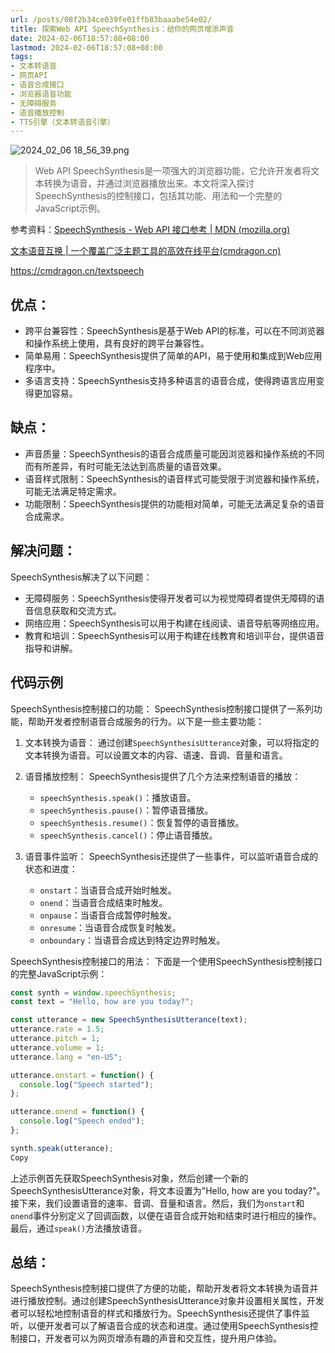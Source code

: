 ```yaml
---
url: /posts/08f2b34ce039fe01ffb83baaabe54e02/
title: 探索Web API SpeechSynthesis：给你的网页增添声音
date: 2024-02-06T18:57:08+08:00
lastmod: 2024-02-06T18:57:08+08:00
tags:
- 文本转语音
- 网页API
- 语音合成接口
- 浏览器语音功能
- 无障碍服务
- 语音播放控制
- TTS引擎（文本转语音引擎）
---
```



<img src="https://static.cmdragon.cn/blog/images/2024_02_06 18_56_39.png@blog" title="2024_02_06 18_56_39.png" alt="2024_02_06 18_56_39.png"/>

> Web API SpeechSynthesis是一项强大的浏览器功能，它允许开发者将文本转换为语音，并通过浏览器播放出来。本文将深入探讨SpeechSynthesis的控制接口，包括其功能、用法和一个完整的JavaScript示例。

参考资料：[SpeechSynthesis - Web API 接口参考 | MDN (mozilla.org)](https://developer.mozilla.org/zh-CN/docs/Web/API/SpeechSynthesis)

[文本语音互换 | 一个覆盖广泛主题工具的高效在线平台(cmdragon.cn)](https://cmdragon.cn/textspeech)

https://cmdragon.cn/textspeech

##  优点：

-   跨平台兼容性：SpeechSynthesis是基于Web API的标准，可以在不同浏览器和操作系统上使用，具有良好的跨平台兼容性。
-   简单易用：SpeechSynthesis提供了简单的API，易于使用和集成到Web应用程序中。
-   多语言支持：SpeechSynthesis支持多种语言的语音合成，使得跨语言应用变得更加容易。

##  缺点：

-   声音质量：SpeechSynthesis的语音合成质量可能因浏览器和操作系统的不同而有所差异，有时可能无法达到高质量的语音效果。
-   语音样式限制：SpeechSynthesis的语音样式可能受限于浏览器和操作系统，可能无法满足特定需求。
-   功能限制：SpeechSynthesis提供的功能相对简单，可能无法满足复杂的语音合成需求。

##  解决问题：
SpeechSynthesis解决了以下问题：

-   无障碍服务：SpeechSynthesis使得开发者可以为视觉障碍者提供无障碍的语音信息获取和交流方式。
-   网络应用：SpeechSynthesis可以用于构建在线阅读、语音导航等网络应用。
-   教育和培训：SpeechSynthesis可以用于构建在线教育和培训平台，提供语音指导和讲解。

##  代码示例

SpeechSynthesis控制接口的功能： SpeechSynthesis控制接口提供了一系列功能，帮助开发者控制语音合成服务的行为。以下是一些主要功能：

1.  文本转换为语音： 通过创建`SpeechSynthesisUtterance`对象，可以将指定的文本转换为语音。可以设置文本的内容、语速、音调、音量和语言。

2.  语音播放控制： SpeechSynthesis提供了几个方法来控制语音的播放：

    -   `speechSynthesis.speak()`：播放语音。
    -   `speechSynthesis.pause()`：暂停语音播放。
    -   `speechSynthesis.resume()`：恢复暂停的语音播放。
    -   `speechSynthesis.cancel()`：停止语音播放。

3.  语音事件监听： SpeechSynthesis还提供了一些事件，可以监听语音合成的状态和进度：

    -   `onstart`：当语音合成开始时触发。
    -   `onend`：当语音合成结束时触发。
    -   `onpause`：当语音合成暂停时触发。
    -   `onresume`：当语音合成恢复时触发。
    -   `onboundary`：当语音合成达到特定边界时触发。

SpeechSynthesis控制接口的用法： 下面是一个使用SpeechSynthesis控制接口的完整JavaScript示例：

```javascript
const synth = window.speechSynthesis;
const text = "Hello, how are you today?";

const utterance = new SpeechSynthesisUtterance(text);
utterance.rate = 1.5;
utterance.pitch = 1;
utterance.volume = 1;
utterance.lang = "en-US";

utterance.onstart = function() {
  console.log("Speech started");
};

utterance.onend = function() {
  console.log("Speech ended");
};

synth.speak(utterance);
Copy
```

上述示例首先获取SpeechSynthesis对象，然后创建一个新的SpeechSynthesisUtterance对象，将文本设置为"Hello, how are you today?"。接下来，我们设置语音的速率、音调、音量和语言。然后，我们为`onstart`和`onend`事件分别定义了回调函数，以便在语音合成开始和结束时进行相应的操作。最后，通过`speak()`方法播放语音。

## 总结：
SpeechSynthesis控制接口提供了方便的功能，帮助开发者将文本转换为语音并进行播放控制。通过创建SpeechSynthesisUtterance对象并设置相关属性，开发者可以轻松地控制语音的样式和播放行为。SpeechSynthesis还提供了事件监听，以便开发者可以了解语音合成的状态和进度。通过使用SpeechSynthesis控制接口，开发者可以为网页增添有趣的声音和交互性，提升用户体验。
